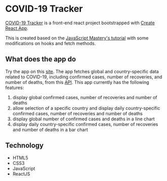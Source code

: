 # COVID-19 Tracker

[COVID-19 Tracker](https://julweng.github.io/covid_tracker/) is a front-end react project bootstrapped with [Create React App](https://github.com/facebook/create-react-app).

This is created based on the [JavaScript Mastery's tutorial](https://www.youtube.com/watch?v=khJlrj3Y6Ls) with some modifications on hooks and fetch methods. 

## What does the app do

Try the app on this [site](https://julweng.github.io/covid_tracker/).
The app fetches global and country-specific data related to COVID-19, including confirmed cases, number of recoveries, and number of deaths, from this [API](https://covid19.mathdro.id/api). This app currently has the following features:
1. display global confirmed cases, number of recoveries and number of deaths 
2. allow selection of a specific country and display daily country-specific confirmed cases, number of recoveries and number of deaths 
3. display global number of confirmed cases and deaths in a line chart
4. display daily country-specific confirmed cases, number of recoveries and number of deaths in a bar chart

## Technology
- HTML5
- CSS3
- JavaScript
- ReactJS


